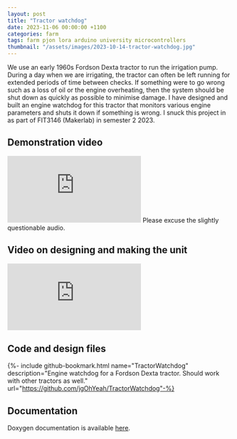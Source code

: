 ```yaml
---
layout: post
title: "Tractor watchdog"
date: 2023-11-06 00:00:00 +1100
categories: farm
tags: farm pjon lora arduino university microcontrollers
thumbnail: "/assets/images/2023-10-14-tractor-watchdog.jpg"
---
```


We use an early 1960s Fordson Dexta tractor to run the irrigation pump. During a day when we are irrigating, the tractor can often be left running for extended periods of time between checks. If something were to go wrong such as a loss of oil or the engine overheating, then the system should be shut down as quickly as possible to minimise damage. I have designed and built an engine watchdog for this tractor that monitors various engine parameters and shuts it down if something is wrong. I snuck this project in as part of FIT3146 (Makerlab) in semester 2 2023.

## Demonstration video
<iframe class="embedded-16by9" src="https://www.youtube-nocookie.com/embed/NTL6U3gAmHQ?si=nD8ARRDJ-Tivxx8_" title="YouTube video player" frameborder="0" allow="accelerometer; autoplay; clipboard-write; encrypted-media; gyroscope; picture-in-picture; web-share" allowfullscreen></iframe>
Please excuse the slightly questionable audio.

## Video on designing and making the unit
<iframe class="embedded-16by9" src="https://www.youtube-nocookie.com/embed/SbZSf4CfQ8M?si=eo8Zgq8k14I8ks1J" title="YouTube video player" frameborder="0" allow="accelerometer; autoplay; clipboard-write; encrypted-media; gyroscope; picture-in-picture; web-share" allowfullscreen></iframe>

## Code and design files
{%- include github-bookmark.html name="TractorWatchdog" description="Engine watchdog for a Fordson Dexta tractor. Should work with other tractors as well." url="https://github.com/jgOhYeah/TractorWatchdog"-%}

## Documentation
Doxygen documentation is available [here](https://jgohyeah.github.io/TractorWatchdog/).

<!-- ## Demonstration

## Video explaining how I built this -->